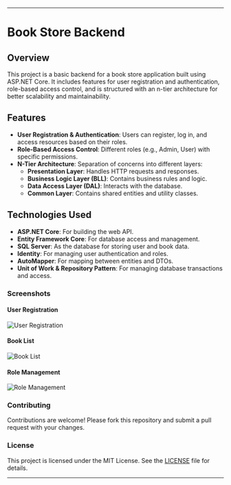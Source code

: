 
---

# Book Store Backend

## Overview

This project is a basic backend for a book store application built using ASP.NET Core. It includes features for user registration and authentication, role-based access control, and is structured with an n-tier architecture for better scalability and maintainability.

## Features

- **User Registration & Authentication**: Users can register, log in, and access resources based on their roles.
- **Role-Based Access Control**: Different roles (e.g., Admin, User) with specific permissions.
- **N-Tier Architecture**: Separation of concerns into different layers:
  - **Presentation Layer**: Handles HTTP requests and responses.
  - **Business Logic Layer (BLL)**: Contains business rules and logic.
  - **Data Access Layer (DAL)**: Interacts with the database.
  - **Common Layer**: Contains shared entities and utility classes.
  
## Technologies Used

- **ASP.NET Core**: For building the web API.
- **Entity Framework Core**: For database access and management.
- **SQL Server**: As the database for storing user and book data.
- **Identity**: For managing user authentication and roles.
- **AutoMapper**: For mapping between entities and DTOs.
- **Unit of Work & Repository Pattern**: For managing database transactions and access.



### Screenshots

#### User Registration
![User Registration](https://github.com/user-attachments/assets/48dba885-f2d6-4b7f-912f-28b34a4eda01)

#### Book List
![Book List](https://github.com/user-attachments/assets/60a8dcff-a20a-4018-b901-60311b65ef3a)

#### Role Management
![Role Management](https://github.com/user-attachments/assets/bae27050-038f-45a8-b2e4-025a95426254)

### Contributing

Contributions are welcome! Please fork this repository and submit a pull request with your changes.

### License

This project is licensed under the MIT License. See the [LICENSE](LICENSE) file for details.

---

